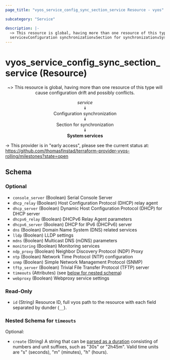 ```yaml
---
page_title: "vyos_service_config_sync_section_service Resource - vyos"

subcategory: "Service"

description: |- 
  ~> This resource is global, having more than one resource of this type will cause configuration drift and possibly conflicts.
  service⯯Configuration synchronization⯯Section for synchronization⯯System services
---
```


# vyos_service_config_sync_section_service (Resource)
<center>

~> This resource is global, having more than one resource of this type will cause configuration drift and possibly conflicts.

*service*  
⯯  
Configuration synchronization  
⯯  
Section for synchronization  
⯯  
**System services**


</center>

-> This provider is in "early access", please see the current status at: https://github.com/thomasfinstad/terraform-provider-vyos-rolling/milestones?state=open

## Schema

### Optional

- `console_server` (Boolean) Serial Console Server
- `dhcp_relay` (Boolean) Host Configuration Protocol (DHCP) relay agent
- `dhcp_server` (Boolean) Dynamic Host Configuration Protocol (DHCP) for DHCP server
- `dhcpv6_relay` (Boolean) DHCPv6 Relay Agent parameters
- `dhcpv6_server` (Boolean) DHCP for IPv6 (DHCPv6) server
- `dns` (Boolean) Domain Name System (DNS) related services
- `lldp` (Boolean) LLDP settings
- `mdns` (Boolean) Multicast DNS (mDNS) parameters
- `monitoring` (Boolean) Monitoring services
- `ndp_proxy` (Boolean) Neighbor Discovery Protocol (NDP) Proxy
- `ntp` (Boolean) Network Time Protocol (NTP) configuration
- `snmp` (Boolean) Simple Network Management Protocol (SNMP)
- `tftp_server` (Boolean) Trivial File Transfer Protocol (TFTP) server
- `timeouts` (Attributes) (see [below for nested schema](#nestedatt--timeouts))
- `webproxy` (Boolean) Webproxy service settings

### Read-Only

- `id` (String) Resource ID, full vyos path to the resource with each field separated by dunder (`__`).

<a id="nestedatt--timeouts"></a>
### Nested Schema for `timeouts`

Optional:

- `create` (String) A string that can be [parsed as a duration](https://pkg.go.dev/time#ParseDuration) consisting of numbers and unit suffixes, such as &#34;30s&#34; or &#34;2h45m&#34;. Valid time units are &#34;s&#34; (seconds), &#34;m&#34; (minutes), &#34;h&#34; (hours).  
